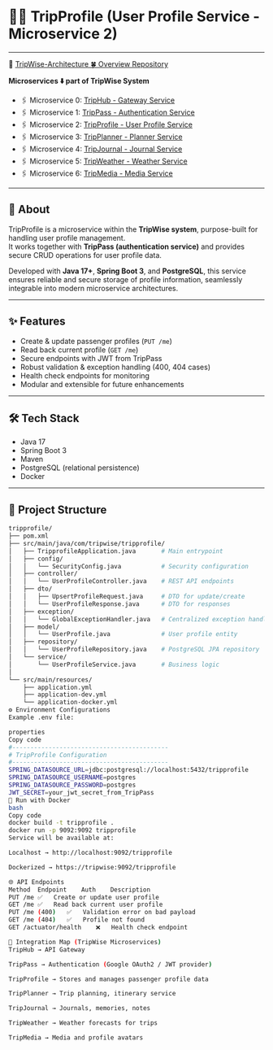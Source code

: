 # 🧑‍💼 TripProfile (User Profile Service - Microservice 2)

---

🔗 [TripWise-Architecture 🍀 Overview Repository](#)

**Microservices ⬇️ part of TripWise System**

- 🖇️ Microservice 0: [TripHub - Gateway Service](#)
- 🖇️ Microservice 1: [TripPass - Authentication Service](#)
- 🖇️ Microservice 2: [TripProfile - User Profile Service](#)
- 🖇️ Microservice 3: [TripPlanner - Planner Service](#)
- 🖇️ Microservice 4: [TripJournal - Journal Service](#)
- 🖇️ Microservice 5: [TripWeather - Weather Service](#)
- 🖇️ Microservice 6: [TripMedia - Media Service](#)

---

## 📖 About

TripProfile is a microservice within the **TripWise system**, purpose-built for handling user profile management.  
It works together with **TripPass (authentication service)** and provides secure CRUD operations for user profile data.

Developed with **Java 17+**, **Spring Boot 3**, and **PostgreSQL**, this service ensures reliable and secure storage of profile information, seamlessly integrable into modern microservice architectures.

---

## ✨ Features

- Create & update passenger profiles (`PUT /me`)
- Read back current profile (`GET /me`)
- Secure endpoints with JWT from TripPass
- Robust validation & exception handling (400, 404 cases)
- Health check endpoints for monitoring
- Modular and extensible for future enhancements

---

## 🛠 Tech Stack

- Java 17
- Spring Boot 3
- Maven
- PostgreSQL (relational persistence)
- Docker

---

## 📂 Project Structure

```bash
tripprofile/
├── pom.xml
├── src/main/java/com/tripwise/tripprofile/
│   ├── TripprofileApplication.java       # Main entrypoint
│   ├── config/
│   │   └── SecurityConfig.java           # Security configuration
│   ├── controller/
│   │   └── UserProfileController.java    # REST API endpoints
│   ├── dto/
│   │   ├── UpsertProfileRequest.java     # DTO for update/create
│   │   └── UserProfileResponse.java      # DTO for responses
│   ├── exception/
│   │   └── GlobalExceptionHandler.java   # Centralized exception handling
│   ├── model/
│   │   └── UserProfile.java              # User profile entity
│   ├── repository/
│   │   └── UserProfileRepository.java    # PostgreSQL JPA repository
│   └── service/
│       └── UserProfileService.java       # Business logic
│
└── src/main/resources/
    ├── application.yml
    ├── application-dev.yml
    └── application-docker.yml
⚙️ Environment Configurations
Example .env file:

properties
Copy code
#-------------------------------------------
# TripProfile Configuration
#-------------------------------------------
SPRING_DATASOURCE_URL=jdbc:postgresql://localhost:5432/tripprofile
SPRING_DATASOURCE_USERNAME=postgres
SPRING_DATASOURCE_PASSWORD=postgres
JWT_SECRET=your_jwt_secret_from_TripPass
🐳 Run with Docker
bash
Copy code
docker build -t tripprofile .
docker run -p 9092:9092 tripprofile
Service will be available at:

Localhost → http://localhost:9092/tripprofile

Dockerized → https://tripwise:9092/tripprofile

🌐 API Endpoints
Method	Endpoint	Auth	Description
PUT	/me	✅	Create or update user profile
GET	/me	✅	Read back current user profile
PUT	/me (400)	✅	Validation error on bad payload
GET	/me (404)	✅	Profile not found
GET	/actuator/health	❌	Health check endpoint

🔗 Integration Map (TripWise Microservices)
TripHub → API Gateway

TripPass → Authentication (Google OAuth2 / JWT provider)

TripProfile → Stores and manages passenger profile data

TripPlanner → Trip planning, itinerary service

TripJournal → Journals, memories, notes

TripWeather → Weather forecasts for trips

TripMedia → Media and profile avatars


